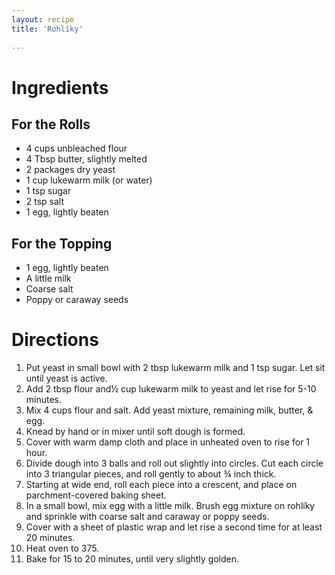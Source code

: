 ```yaml
---
layout: recipe
title: 'Rohlíky'
    
---
```


# Ingredients

## For the Rolls

- 4 cups unbleached flour
- 4 Tbsp butter, slightly melted
- 2 packages dry yeast
- 1 cup lukewarm milk (or water)
- 1 tsp sugar
- 2 tsp salt
- 1 egg, lightly beaten

## For the Topping

- 1 egg, lightly beaten
- A little milk
- Coarse salt
- Poppy or caraway seeds


# Directions

1. Put yeast in small bowl with 2 tbsp lukewarm milk and 1 tsp sugar. Let sit until yeast is active.
2. Add 2 tbsp flour and½ cup lukewarm milk to yeast and let rise for 5-10 minutes.
3. Mix 4 cups flour and salt. Add yeast mixture, remaining milk, butter, & egg.
4. Knead by hand or in mixer until soft dough is formed.
5. Cover with warm damp cloth and place in unheated oven to rise for 1 hour.
6. Divide dough into 3 balls and roll out slightly into circles. Cut each circle into 3 triangular pieces, and roll gently to about ¾ inch thick.
7. Starting at wide end, roll each piece into a crescent, and place on parchment-covered baking sheet.
8. In a small bowl, mix egg with a little milk. Brush egg mixture on rohlíky and sprinkle with coarse salt and caraway or poppy seeds.
9. Cover with a sheet of plastic wrap and let rise a second time for at least 20 minutes.
10. Heat oven to 375.
11. Bake for 15 to 20 minutes, until very slightly golden.